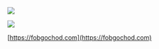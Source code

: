 ![](https://readme-typing-svg.demolab.com?font=Fira+Code&pause=1000&color=393959&width=435&lines=Do+something+kind.;Help+others%2C+be+happy+myself.;--fobgochod)

![](https://github-readme-stats.vercel.app/api?username=fobgochod&show_icons=true&hide_border=true&theme=tokyonight)

[https://fobgochod.com](https://fobgochod.com)

